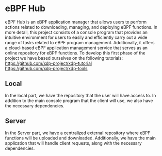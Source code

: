 # eBPF Hub 
eBPF Hub is an eBPF application manager that allows users to perform actions related to downloading, managing, and deploying eBPF functions. In more detail, 
this project consists of a console program that provides an intuitive environment for users to easily and efficiently carry out a wide range of tasks 
related to eBPF program management. Additionally, it offers a cloud-based eBPF application management service that serves as an online repository for eBPF functions.
To develop this first phase of the project we have based ourselves on the following tutorials:  
https://github.com/xdp-project/xdp-tutorial  
https://github.com/xdp-project/xdp-tools
## Local
In the local part, we have the repository that the user will have access to. In addition to the main console program that the client will use, we also have the 
necessary dependencies.
## Server
In the Server part, we have a centralized external repository where eBPF functions will be uploaded and downloaded. Additionally, we have the main application 
that will handle client requests, along with the necessary dependencies. 
